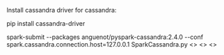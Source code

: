 
Install cassandra driver for cassandra:

pip install cassandra-driver


spark-submit --packages anguenot/pyspark-cassandra:2.4.0  --conf spark.cassandra.connection.host=127.0.0.1 SparkCassandra.py <<cassandra hostname>> <<cassandra port>> <<cassandra keyspace>>
